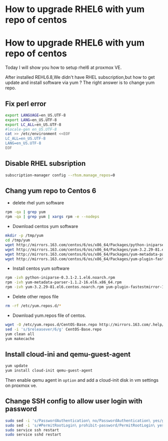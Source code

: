 # How to upgrade RHEL6 with yum repo of centos 


# How to upgrade RHEL6 with yum repo of centos

Today I will show you how to setup rhel6 at proxmox VE.

After installed REHL6.8,We didn't have RHEL subscription,but how to get update and install software via yum ? The right answer is to change yum repo.


## Fix perl error

```bash
export LANGUAGE=en_US.UTF-8
export LANG=en_US.UTF-8
export LC_ALL=en_US.UTF-8
#locale-gen en_US.UTF-8
cat >> /etc/environment <<EOF
LC_ALL=en_US.UTF-8
LANG=en_US.UTF-8
EOF
```


## Disable RHEL subsription

```bash
subscription-manager config --rhsm.manage_repos=0
```


## Chang yum repo to Centos 6

  - delete rhel yum software

  ```bash
rpm -qa | grep yum
rpm -qa | grep yum | xargs rpm -e --nodeps
```

  - Download  centos yum software

  ```bash
mkdir -p /tmp/yum
cd /tmp/yum
wget http://mirrors.163.com/centos/6/os/x86_64/Packages/python-iniparse-0.3.1-2.1.el6.noarch.rpm
wget http://mirrors.163.com/centos/6/os/x86_64/Packages/yum-3.2.29-81.el6.centos.noarch.rpm
wget http://mirrors.163.com/centos/6/os/x86_64/Packages/yum-metadata-parser-1.1.2-16.el6.x86_64.rpm
wget http://mirrors.163.com/centos/6/os/x86_64/Packages/yum-plugin-fastestmirror-1.1.30-41.el6.noarch.rpm
```

  - Install centos yum software

  ``` bash
rpm -ivh python-iniparse-0.3.1-2.1.el6.noarch.rpm
rpm -ivh yum-metadata-parser-1.1.2-16.el6.x86_64.rpm
rpm -ivh yum-3.2.29-81.el6.centos.noarch.rpm yum-plugin-fastestmirror-1.1.30-41.el6.noarch.rpm
```


  - Delete other repos file

  ``` bash
rm -rf /etc/yum.repos.d/*
```


  - Download yum.repos file of centos.


  ```bash
wget -O /etc/yum.repos.d/CentOS-Base.repo http://mirrors.163.com/.help/CentOS6-Base-163.repo
sed -i 's/$releasever/6/g' CentOS-Base.repo
yum clean all
yum makecache
```


## Install cloud-ini and qemu-guest-agent

   ```bash
yum update
yum install cloud-init qemu-guest-agent

```

Then enable qemu agent in `option` and  add a cloud-init disk in vm settings on proxmox ve.

## Change SSH config to allow user login with password


```bash
sudo sed -i 's/PasswordAuthentication\ no/PasswordAuthentication\ yes/g' /etc/ssh/sshd_config
sudo sed -i 's/#PermitRootLogin\ prohibit-password/PermitRootLogin\ yes/g' /etc/ssh/sshd_config
sudo service ssh restart
sudo service sshd restart
```






